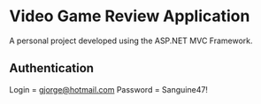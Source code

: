 # Video Game Review Application

A personal project developed using the ASP.NET MVC Framework.

## Authentication
Login = gjorge@hotmail.com
Password = Sanguine47!

